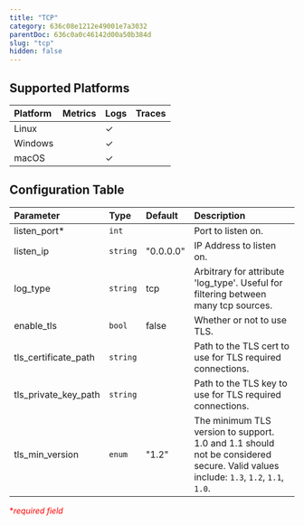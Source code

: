 ```yaml
---
title: "TCP"
category: 636c08e1212e49001e7a3032
parentDoc: 636c0a0c46142d00a50b384d
slug: "tcp"
hidden: false
---
```

## Supported Platforms

| Platform | Metrics | Logs | Traces |
| :------- | :------ | :--- | :----- |
| Linux    |         | ✓    |        |
| Windows  |         | ✓    |        |
| macOS    |         | ✓    |        |

## Configuration Table

| Parameter            | Type     | Default   | Description                                                                                                                        |
| :------------------- | :------- | :-------- | :--------------------------------------------------------------------------------------------------------------------------------- |
| listen_port\*        | `int`    |           | Port to listen on.                                                                                                                 |
| listen_ip            | `string` | "0.0.0.0" | IP Address to listen on.                                                                                                           |
| log_type             | `string` | tcp       | Arbitrary for attribute 'log_type'. Useful for filtering between many tcp sources.                                                 |
| enable_tls           | `bool`   | false     | Whether or not to use TLS.                                                                                                         |
| tls_certificate_path | `string` |           | Path to the TLS cert to use for TLS required connections.                                                                          |
| tls_private_key_path | `string` |           | Path to the TLS key to use for TLS required connections.                                                                           |
| tls_min_version      | `enum`   | "1.2"     | The minimum TLS version to support. 1.0 and 1.1 should not be considered secure. Valid values include: `1.3`, `1.2`, `1.1`, `1.0`. |

<span style="color:red">\*_required field_</span>
